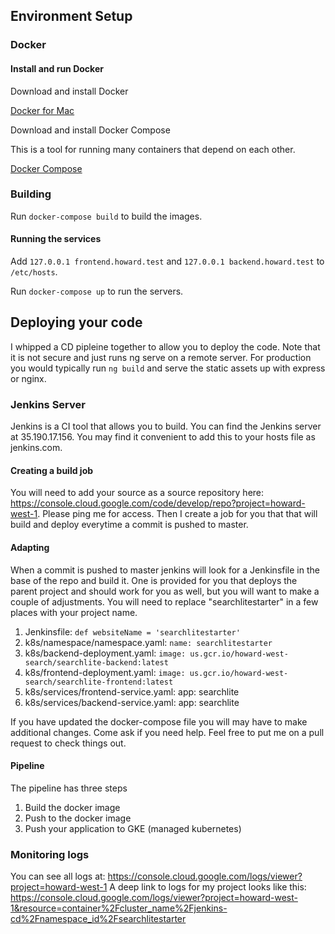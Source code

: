 ## Environment Setup

### Docker

#### Install and run Docker

Download and install Docker

[Docker for Mac](https://docs.docker.com/docker-for-mac/)

Download and install Docker Compose

This is a tool for running many containers that depend on each other.

[Docker Compose](https://github.com/docker/compose/releases)

### Building
Run `docker-compose build` to build the images.

#### Running the services
Add `127.0.0.1 frontend.howard.test` and `127.0.0.1 backend.howard.test` to `/etc/hosts`.

Run `docker-compose up` to run the servers.

## Deploying your code
I whipped a CD pipleine together to allow you to deploy the code.  Note that
it is not secure and just runs ng serve on a remote server.  For production
you would typically run ```ng build``` and serve the static assets up with
express or nginx.

### Jenkins Server
Jenkins is a CI tool that allows you to build.  You can find the Jenkins server
at 35.190.17.156.  You may find it convenient to add this to your hosts file as jenkins.com.

#### Creating a build job
You will need to add your source as a source repository here:
https://console.cloud.google.com/code/develop/repo?project=howard-west-1.
Please ping me for access.  Then I create a job for you that that will build and
deploy everytime a commit is pushed to master.

#### Adapting
When a commit is pushed to master jenkins will look for a Jenkinsfile in the
base of the repo and build it.  One is provided for you that deploys the parent
project and should work for you as well, but you will want to make a couple
of adjustments.  You will need to replace "searchlitestarter" in a few places
with your project name.
1. Jenkinsfile: ```def websiteName = 'searchlitestarter'```
2. k8s/namespace/namespace.yaml: ```name: searchlitestarter```
3. k8s/backend-deployment.yaml: ```image: us.gcr.io/howard-west-search/searchlite-backend:latest ```
4. k8s/frontend-deployment.yaml: ```image: us.gcr.io/howard-west-search/searchlite-frontend:latest ```
5. k8s/services/frontend-service.yaml:    app: searchlite
6. k8s/services/backend-service.yaml:    app: searchlite

If you have updated the docker-compose file you will may have to make additional
changes.  Come ask if you need help.  Feel free to put me on a pull request to
check things out.

#### Pipeline
The pipeline has three steps
1. Build the docker image
2. Push to the docker image
3. Push your application to GKE (managed kubernetes)

### Monitoring logs
You can see all logs at:
https://console.cloud.google.com/logs/viewer?project=howard-west-1
A deep link to logs for my project looks like this:
https://console.cloud.google.com/logs/viewer?project=howard-west-1&resource=container%2Fcluster_name%2Fjenkins-cd%2Fnamespace_id%2Fsearchlitestarter
